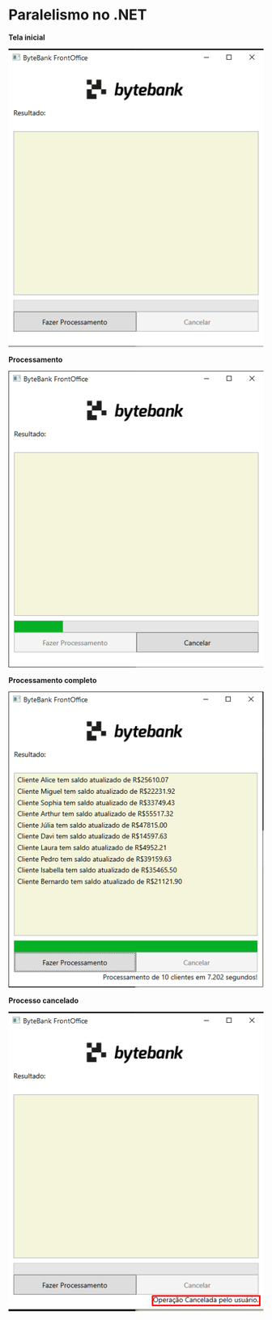 # Paralelismo no .NET

**Tela inicial**

![inicial](https://github.com/paulovitornovaes/ByteBank-Threads/blob/23de29024324a15d74ad159a92337e22fc4047a0/Assets/git/1.png)

**Processamento**

![loading](https://github.com/paulovitornovaes/ByteBank-Threads/blob/23de29024324a15d74ad159a92337e22fc4047a0/Assets/git/2.png)

**Processamento completo**

![complete](https://github.com/paulovitornovaes/ByteBank-Threads/blob/23de29024324a15d74ad159a92337e22fc4047a0/Assets/git/3.png)

**Processo cancelado**

![cancelled](https://github.com/paulovitornovaes/ByteBank-Threads/blob/23de29024324a15d74ad159a92337e22fc4047a0/Assets/git/4.png)
